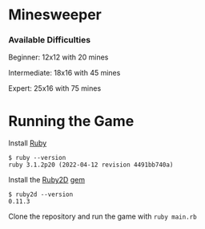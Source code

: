 # Minesweeper

### Available Difficulties
Beginner: 12x12 with 20 mines

Intermediate: 18x16 with 45 mines

Expert: 25x16 with 75 mines

# Running the Game

Install [Ruby](https://www.ruby-lang.org/en/)
```
$ ruby --version
ruby 3.1.2p20 (2022-04-12 revision 4491bb740a)
```

Install the [Ruby2D](https://github.com/ruby2d/ruby2d) [gem](https://rubygems.org/gems/ruby2d)
```
$ ruby2d --version
0.11.3
```

Clone the repository and run the game with `ruby main.rb`
